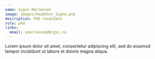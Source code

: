 ```yaml
---
name: Signe Maclennan
image: images/headshot_Signe.png
description: PhD Candidate
role: phd
links:
  email: smaclennan@bcgsc.ca
---
```


Lorem ipsum dolor sit amet, consectetur adipiscing elit, sed do eiusmod tempor incididunt ut labore et dolore magna aliqua.
